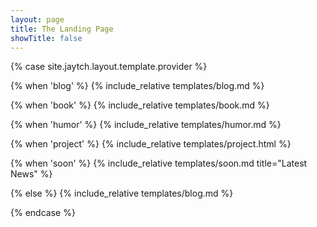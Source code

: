 ```yaml
---
layout: page
title: The Landing Page
showTitle: false
---
```


{% case site.jaytch.layout.template.provider %}

{% when 'blog' %}
{% include_relative templates/blog.md %}

{% when 'book' %}
{% include_relative templates/book.md %}

{% when 'humor' %}
{% include_relative templates/humor.md %}

{% when 'project' %}
{% include_relative templates/project.html %}

{% when 'soon' %}
{% include_relative templates/soon.md title="Latest News" %}

{% else %}
{% include_relative templates/blog.md %}

{% endcase %}

&nbsp;